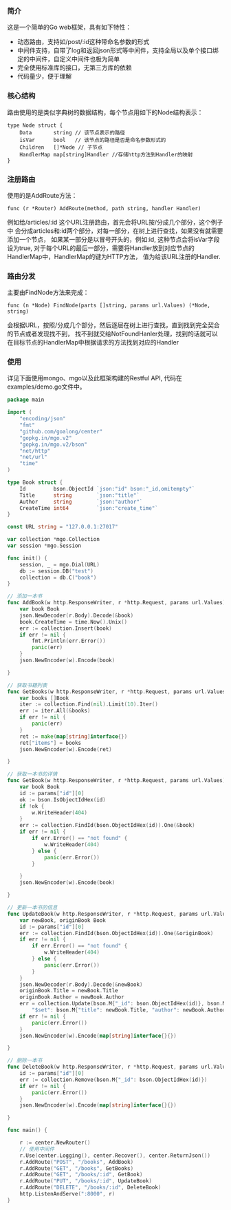 ### 简介
这是一个简单的Go web框架，具有如下特性：
* 动态路由，支持如/post/:id这种带命名参数的形式
* 中间件支持，自带了log和返回json形式等中间件，支持全局以及单个接口绑定的中间件，自定义中间件也极为简单
* 完全使用标准库的接口，无第三方库的依赖
* 代码量少，便于理解

### 核心结构
路由使用的是类似字典树的数据结构，每个节点用如下的Node结构表示：
```
type Node struct {
	Data       string // 该节点表示的路径
	isVar      bool   // 该节点的路径是否是命名参数形式的
	Children   []*Node // 子节点
	HandlerMap map[string]Handler //存储http方法到Handler的映射
}
```

### 注册路由
使用的是AddRoute方法：
```
func (r *Router) AddRoute(method, path string, handler Handler)
```

例如给/articles/:id 这个URL注册路由，首先会将URL按/分成几个部分，这个例子中
会分成articles和:id两个部分，对每一部分，在树上进行查找，如果没有就需要添加一个节点，
如果某一部分是以冒号开头的，例如:id, 这种节点会将isVar字段设为true,
对于每个URL的最后一部分，需要将Handler放到对应节点的HandlerMap中，HandlerMap的键为HTTP方法，
值为给该URL注册的Handler.

### 路由分发
主要由FindNode方法来完成：
```
func (n *Node) FindNode(parts []string, params url.Values) (*Node, string)
```

会根据URL，按照/分成几个部分，然后逐层在树上进行查找，直到找到完全契合的节点或者发现找不到，
找不到就交给NotFoundHanler处理，找到的话就可以在目标节点的HandlerMap中根据请求的方法找到对应的Handler


### 使用
详见下面使用mongo、mgo以及此框架构建的Restful API, 代码在examples/demo.go文件中。

```go
package main

import (
	"encoding/json"
	"fmt"
	"github.com/goalong/center"
	"gopkg.in/mgo.v2"
	"gopkg.in/mgo.v2/bson"
	"net/http"
	"net/url"
	"time"
)

type Book struct {
	Id         bson.ObjectId `json:"id" bson:"_id,omitempty"`
	Title      string        `json:"title"`
	Author     string        `json:"author"`
	CreateTime int64         `json:"create_time"`
}

const URL string = "127.0.0.1:27017"

var collection *mgo.Collection
var session *mgo.Session

func init() {
	session, _ = mgo.Dial(URL)
	db := session.DB("test")
	collection = db.C("book")
}

// 添加一本书
func AddBook(w http.ResponseWriter, r *http.Request, params url.Values) {
	var book Book
	json.NewDecoder(r.Body).Decode(&book)
	book.CreateTime = time.Now().Unix()
	err := collection.Insert(book)
	if err != nil {
		fmt.Println(err.Error())
		panic(err)
	}
	json.NewEncoder(w).Encode(book)

}

// 获取书籍列表
func GetBooks(w http.ResponseWriter, r *http.Request, params url.Values) {
	var books []Book
	iter := collection.Find(nil).Limit(10).Iter()
	err := iter.All(&books)
	if err != nil {
		panic(err)
	}
	ret := make(map[string]interface{})
	ret["items"] = books
	json.NewEncoder(w).Encode(ret)

}

// 获取一本书的详情
func GetBook(w http.ResponseWriter, r *http.Request, params url.Values) {
	var book Book
	id := params["id"][0]
	ok := bson.IsObjectIdHex(id)
	if !ok {
		w.WriteHeader(404)
	}
	err := collection.FindId(bson.ObjectIdHex(id)).One(&book)
	if err != nil {
		if err.Error() == "not found" {
			w.WriteHeader(404)
		} else {
			panic(err.Error())
		}

	}
	json.NewEncoder(w).Encode(book)

}

// 更新一本书的信息
func UpdateBook(w http.ResponseWriter, r *http.Request, params url.Values) {
	var newBook, originBook Book
	id := params["id"][0]
	err := collection.FindId(bson.ObjectIdHex(id)).One(&originBook)
	if err != nil {
		if err.Error() == "not found" {
			w.WriteHeader(404)
		} else {
			panic(err.Error())
		}
	}
	json.NewDecoder(r.Body).Decode(&newBook)
	originBook.Title = newBook.Title
	originBook.Author = newBook.Author
	err = collection.Update(bson.M{"_id": bson.ObjectIdHex(id)}, bson.M{
		"$set": bson.M{"title": newBook.Title, "author": newBook.Author}})
	if err != nil {
		panic(err.Error())
	}
	json.NewEncoder(w).Encode(map[string]interface{}{})

}

// 删除一本书
func DeleteBook(w http.ResponseWriter, r *http.Request, params url.Values) {
	id := params["id"][0]
	err := collection.Remove(bson.M{"_id": bson.ObjectIdHex(id)})
	if err != nil {
		panic(err.Error())
	}
	json.NewEncoder(w).Encode(map[string]interface{}{})

}

func main() {

	r := center.NewRouter()
	// 使用中间件
	r.Use(center.Logging(), center.Recover(), center.ReturnJson())
	r.AddRoute("POST", "/books", AddBook)
	r.AddRoute("GET", "/books", GetBooks)
	r.AddRoute("GET", "/books/:id", GetBook)
	r.AddRoute("PUT", "/books/:id", UpdateBook)
	r.AddRoute("DELETE", "/books/:id", DeleteBook)
	http.ListenAndServe(":8000", r)
}
```
